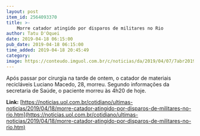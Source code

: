```yaml
---
layout: post
item_id: 2564093370
title: >-
    Morre catador atingido por disparos de militares no Rio
author: Tatu D'Oquei
date: 2019-04-18 06:15:00
pub_date: 2019-04-18 06:15:00
time_added: 2019-04-18 20:45:49
category: 
image: https://conteudo.imguol.com.br/c/noticias/da/2019/04/07/7abr2019---dois-homens-dentro-de-um-carro-foram-baleados-por-policiais-na-favela-do-muquico-em-guadalupe-na-zona-oeste-do-rio-de-janeiro-rj-um-deles-morreu-no-local-e-outro-foi-socorrido-1554678408447_v2_750x421.jpg
---
```


Após passar por cirurgia na tarde de ontem, o catador de materiais recicláveis Luciano Macedo, 28, morreu. Segundo informações da secretaria de Saúde, o paciente morreu às 4h20 de hoje.

**Link:** [https://noticias.uol.com.br/cotidiano/ultimas-noticias/2019/04/18/morre-catador-atingido-por-disparos-de-militares-no-rio.htm](https://noticias.uol.com.br/cotidiano/ultimas-noticias/2019/04/18/morre-catador-atingido-por-disparos-de-militares-no-rio.htm)

